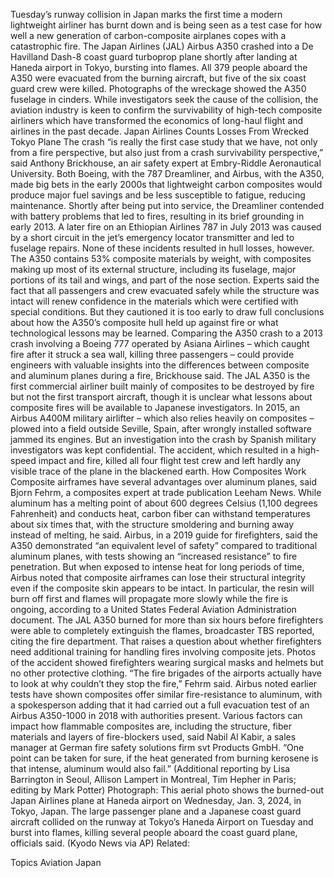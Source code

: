 Tuesday’s runway collision in Japan marks the first time a modern lightweight airliner has burnt down and is being seen as a test case for how well a new generation of carbon-composite airplanes copes with a catastrophic fire.
The Japan Airlines (JAL) Airbus A350 crashed into a De Havilland Dash-8 coast guard turboprop plane shortly after landing at Haneda airport in Tokyo, bursting into flames. All 379 people aboard the A350 were evacuated from the burning aircraft, but five of the six coast guard crew were killed.
Photographs of the wreckage showed the A350 fuselage in cinders. While investigators seek the cause of the collision, the aviation industry is keen to confirm the survivability of high-tech composite airliners which have transformed the economics of long-haul flight and airlines in the past decade.
Japan Airlines Counts Losses From Wrecked Tokyo Plane
The crash “is really the first case study that we have, not only from a fire perspective, but also just from a crash survivability perspective,” said Anthony Brickhouse, an air safety expert at Embry-Riddle Aeronautical University.
Both Boeing, with the 787 Dreamliner, and Airbus, with the A350, made big bets in the early 2000s that lightweight carbon composites would produce major fuel savings and be less susceptible to fatigue, reducing maintenance.
Shortly after being put into service, the Dreamliner contended with battery problems that led to fires, resulting in its brief grounding in early 2013. A later fire on an Ethiopian Airlines 787 in July 2013 was caused by a short circuit in the jet’s emergency locator transmitter and led to fuselage repairs.
None of these incidents resulted in hull losses, however.
The A350 contains 53% composite materials by weight, with composites making up most of its external structure, including its fuselage, major portions of its tail and wings, and part of the nose section.
Experts said the fact that all passengers and crew evacuated safely while the structure was intact will renew confidence in the materials which were certified with special conditions.
But they cautioned it is too early to draw full conclusions about how the A350’s composite hull held up against fire or what technological lessons may be learned.
Comparing the A350 crash to a 2013 crash involving a Boeing 777 operated by Asiana Airlines – which caught fire after it struck a sea wall, killing three passengers – could provide engineers with valuable insights into the differences between composite and aluminum planes during a fire, Brickhouse said.
The JAL A350 is the first commercial airliner built mainly of composites to be destroyed by fire but not the first transport aircraft, though it is unclear what lessons about composite fires will be available to Japanese investigators.
In 2015, an Airbus A400M military airlifter – which also relies heavily on composites – plowed into a field outside Seville, Spain, after wrongly installed software jammed its engines. But an investigation into the crash by Spanish military investigators was kept confidential.
The accident, which resulted in a high-speed impact and fire, killed all four flight test crew and left hardly any visible trace of the plane in the blackened earth.
How Composites Work
Composite airframes have several advantages over aluminum planes, said Bjorn Fehrm, a composites expert at trade publication Leeham News.
While aluminum has a melting point of about 600 degrees Celsius (1,100 degrees Fahrenheit) and conducts heat, carbon fiber can withstand temperatures about six times that, with the structure smoldering and burning away instead of melting, he said.
Airbus, in a 2019 guide for firefighters, said the A350 demonstrated “an equivalent level of safety” compared to traditional aluminum planes, with tests showing an “increased resistance” to fire penetration.
But when exposed to intense heat for long periods of time, Airbus noted that composite airframes can lose their structural integrity even if the composite skin appears to be intact.
In particular, the resin will burn off first and flames will propagate more slowly while the fire is ongoing, according to a United States Federal Aviation Administration document.
The JAL A350 burned for more than six hours before firefighters were able to completely extinguish the flames, broadcaster TBS reported, citing the fire department.
That raises a question about whether firefighters need additional training for handling fires involving composite jets.
Photos of the accident showed firefighters wearing surgical masks and helmets but no other protective clothing.
“The fire brigades of the airports actually have to look at why couldn’t they stop the fire,” Fehrm said.
Airbus noted earlier tests have shown composites offer similar fire-resistance to aluminum, with a spokesperson adding that it had carried out a full evacuation test of an Airbus A350-1000 in 2018 with authorities present.
Various factors can impact how flammable composites are, including the structure, fiber materials and layers of fire-blockers used, said Nabil Al Kabir, a sales manager at German fire safety solutions firm svt Products GmbH.
“One point can be taken for sure, if the heat generated from burning kerosene is that intense, aluminum would also fail.”
(Additional reporting by Lisa Barrington in Seoul, Allison Lampert in Montreal, Tim Hepher in Paris; editing by Mark Potter)
Photograph: This aerial photo shows the burned-out Japan Airlines plane at Haneda airport on Wednesday, Jan. 3, 2024, in Tokyo, Japan. The large passenger plane and a Japanese coast guard aircraft collided on the runway at Tokyo’s Haneda Airport on Tuesday and burst into flames, killing several people aboard the coast guard plane, officials said. (Kyodo News via AP)
Related:

Topics
Aviation
Japan

